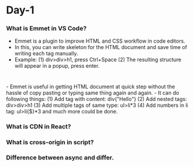 # Day-1

### What is Emmet in VS Code?
- Emmet is a plugin to improve HTML and CSS workflow in code editors.
- In this, you can write skeleton for the HTML document and save time of writing each tag manually.
- Example: 
(1) div>div>h1, press Ctrl+Space 
(2) The resulting structure will appear in a popup, press enter.
<div>
  <div>
    <h1> </h1>
  </div>
</div>
- Emmet is useful in getting HTML document at quick step without the hassle of copy pasting or typing same thing again and again.
- It can do following things:
(1) Add tag with content: div{"Hello"}
(2) Add nested tags: div>div>h1
(3) Add multiple tags of same type: ul>li*3
(4) Add numbers in li tag: ul>li{$}*3
and much more could be done.

### What is CDN in React?

### What is cross-origin in script?

### Difference between async and differ.


